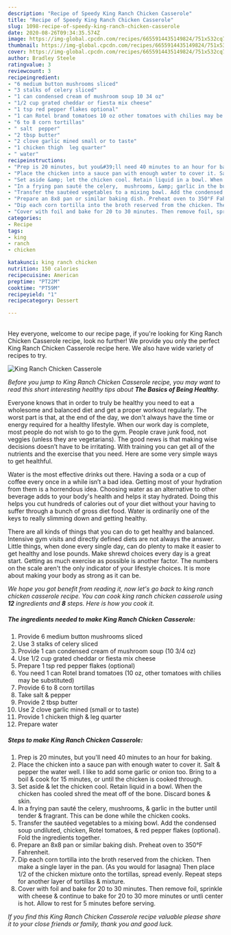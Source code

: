 ```yaml
---
description: "Recipe of Speedy King Ranch Chicken Casserole"
title: "Recipe of Speedy King Ranch Chicken Casserole"
slug: 1098-recipe-of-speedy-king-ranch-chicken-casserole
date: 2020-08-26T09:34:35.574Z
image: https://img-global.cpcdn.com/recipes/6655914435149824/751x532cq70/king-ranch-chicken-casserole-recipe-main-photo.jpg
thumbnail: https://img-global.cpcdn.com/recipes/6655914435149824/751x532cq70/king-ranch-chicken-casserole-recipe-main-photo.jpg
cover: https://img-global.cpcdn.com/recipes/6655914435149824/751x532cq70/king-ranch-chicken-casserole-recipe-main-photo.jpg
author: Bradley Steele
ratingvalue: 3
reviewcount: 3
recipeingredient:
- "6 medium button mushrooms sliced"
- "3 stalks of celery sliced"
- "1 can condensed cream of mushroom soup 10 34 oz"
- "1/2 cup grated cheddar or fiesta mix cheese"
- "1 tsp red pepper flakes optional"
- "1 can Rotel brand tomatoes 10 oz other tomatoes with chilies may be substituted"
- "6 to 8 corn tortillas"
- " salt  pepper"
- "2 tbsp butter"
- "2 clove garlic mined small or to taste"
- "1 chicken thigh  leg quarter"
- " water"
recipeinstructions:
- "Prep is 20 minutes, but you&#39;ll need 40 minutes to an hour for baking."
- "Place the chicken into a sauce pan with enough water to cover it. Salt &amp; pepper the water well. I like to add some garlic or onion too. Bring to a boil &amp; cook for 15 minutes, or until the chicken is cooked through."
- "Set aside &amp; let the chicken cool. Retain liquid in a bowl. When the chicken has cooled shred the meat off of the bone. Discard bones &amp; skin."
- "In a frying pan sauté the celery,  mushrooms, &amp; garlic in the butter until tender &amp; fragrant. This can be done while the chicken cooks."
- "Transfer the sautéed vegetables to a mixing bowl. Add the condensed soup undiluted, chicken, Rotel tomatoes, &amp; red pepper flakes (optional). Fold the ingredients together."
- "Prepare an 8x8 pan or similar baking dish. Preheat oven to 350°F Fahrenheit."
- "Dip each corn tortilla into the broth reserved from the chicken. Then make a single layer in the pan. (As you would for lasagna) Then place 1/2 of the chicken mixture onto the tortillas, spread evenly. Repeat steps for another layer of tortillas &amp; mixture."
- "Cover with foil and bake for 20 to 30 minutes. Then remove foil, sprinkle with cheese &amp; continue to bake for 20 to 30 more minutes or untli center is hot. Allow to rest for 5 minutes before serving."
categories:
- Recipe
tags:
- king
- ranch
- chicken

katakunci: king ranch chicken 
nutrition: 150 calories
recipecuisine: American
preptime: "PT22M"
cooktime: "PT59M"
recipeyield: "1"
recipecategory: Dessert

---
```

<br>
Hey everyone, welcome to our recipe page, if you're looking for King Ranch Chicken Casserole recipe, look no further! We provide you only the perfect King Ranch Chicken Casserole recipe here. We also have wide variety of recipes to try.
<br>


![King Ranch Chicken Casserole](https://img-global.cpcdn.com/recipes/6655914435149824/751x532cq70/king-ranch-chicken-casserole-recipe-main-photo.jpg)

<i>Before you jump to King Ranch Chicken Casserole recipe, you may want to read this short interesting healthy tips about <strong>The Basics of Being Healthy</strong>.</i>

Everyone knows that in order to truly be healthy you need to eat a wholesome and balanced diet and get a proper workout regularly. The worst part is that, at the end of the day, we don't always have the time or energy required for a healthy lifestyle. When our work day is complete, most people do not wish to go to the gym. People crave junk food, not veggies (unless they are vegetarians). The good news is that making wise decisions doesn’t have to be irritating. With training you can get all of the nutrients and the exercise that you need. Here are some very simple ways to get healthful.

Water is the most effective drinks out there. Having a soda or a cup of coffee every once in a while isn’t a bad idea. Getting most of your hydration from them is a horrendous idea. Choosing water as an alternative to other beverage adds to your body's health and helps it stay hydrated. Doing this helps you cut hundreds of calories out of your diet without your having to suffer through a bunch of gross diet food. Water is ordinarily one of the keys to really slimming down and getting healthy.

There are all kinds of things that you can do to get healthy and balanced. Intensive gym visits and directly defined diets are not always the answer. Little things, when done every single day, can do plenty to make it easier to get healthy and lose pounds. Make shrewd choices every day is a great start. Getting as much exercise as possible is another factor. The numbers on the scale aren't the only indicator of your lifestyle choices. It is more about making your body as strong as it can be. 


<i>We hope you got benefit from reading it, now let's go back to king ranch chicken casserole recipe. You can cook king ranch chicken casserole using <strong>12</strong> ingredients and <strong>8</strong> steps. Here is how you cook it.
</i>

##### The ingredients needed to make King Ranch Chicken Casserole:

1. Provide 6 medium button mushrooms sliced
1. Use 3 stalks of celery sliced
1. Provide 1 can condensed cream of mushroom soup (10 3/4 oz)
1. Use 1/2 cup grated cheddar or fiesta mix cheese
1. Prepare 1 tsp red pepper flakes (optional)
1. You need 1 can Rotel brand tomatoes (10 oz, other tomatoes with chilies may be substituted)
1. Provide 6 to 8 corn tortillas
1. Take  salt &amp; pepper
1. Provide 2 tbsp butter
1. Use 2 clove garlic mined (small or to taste)
1. Provide 1 chicken thigh &amp; leg quarter
1. Prepare  water


##### Steps to make King Ranch Chicken Casserole:

1. Prep is 20 minutes, but you&#39;ll need 40 minutes to an hour for baking.
1. Place the chicken into a sauce pan with enough water to cover it. Salt &amp; pepper the water well. I like to add some garlic or onion too. Bring to a boil &amp; cook for 15 minutes, or until the chicken is cooked through.
1. Set aside &amp; let the chicken cool. Retain liquid in a bowl. When the chicken has cooled shred the meat off of the bone. Discard bones &amp; skin.
1. In a frying pan sauté the celery,  mushrooms, &amp; garlic in the butter until tender &amp; fragrant. This can be done while the chicken cooks.
1. Transfer the sautéed vegetables to a mixing bowl. Add the condensed soup undiluted, chicken, Rotel tomatoes, &amp; red pepper flakes (optional). Fold the ingredients together.
1. Prepare an 8x8 pan or similar baking dish. Preheat oven to 350°F Fahrenheit.
1. Dip each corn tortilla into the broth reserved from the chicken. Then make a single layer in the pan. (As you would for lasagna) Then place 1/2 of the chicken mixture onto the tortillas, spread evenly. Repeat steps for another layer of tortillas &amp; mixture.
1. Cover with foil and bake for 20 to 30 minutes. Then remove foil, sprinkle with cheese &amp; continue to bake for 20 to 30 more minutes or untli center is hot. Allow to rest for 5 minutes before serving.


<i>If you find this King Ranch Chicken Casserole recipe valuable please share it to your close friends or family, thank you and good luck.</i>
